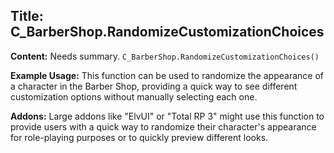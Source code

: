 ## Title: C_BarberShop.RandomizeCustomizationChoices

**Content:**
Needs summary.
`C_BarberShop.RandomizeCustomizationChoices()`

**Example Usage:**
This function can be used to randomize the appearance of a character in the Barber Shop, providing a quick way to see different customization options without manually selecting each one.

**Addons:**
Large addons like "ElvUI" or "Total RP 3" might use this function to provide users with a quick way to randomize their character's appearance for role-playing purposes or to quickly preview different looks.